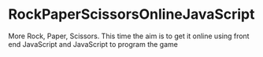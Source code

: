 RockPaperScissorsOnlineJavaScript
=================================

More Rock, Paper, Scissors. This time the aim is to get it online using front end JavaScript and JavaScript to program the game
